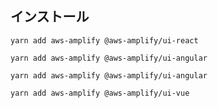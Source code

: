 ## インストール

<docs-filter framework="react">

```
yarn add aws-amplify @aws-amplify/ui-react
```

</docs-filter> <docs-filter framework="angular">

```
yarn add aws-amplify @aws-amplify/ui-angular
```

</docs-filter> <docs-filter framework="ionic">

```
yarn add aws-amplify @aws-amplify/ui-angular
```

</docs-filter> <docs-filter framework="vue">

```
yarn add aws-amplify @aws-amplify/ui-vue
```

</docs-filter>

